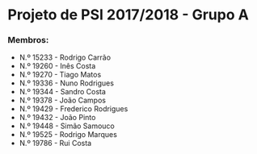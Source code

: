 # Projeto de PSI 2017/2018 - Grupo A

### Membros:

* N.º 15233 - Rodrigo Carrão
* N.º 19260 - Inês Costa
* N.º 19270 - Tiago Matos
* N.º 19336 - Nuno Rodrigues
* N.º 19344 - Sandro Costa
* N.º 19378 - João Campos
* N.º 19429 - Frederico Rodrigues
* N.º 19432 - João Pinto
* N.º 19448 - Simão Samouco
* N.º 19525 - Rodrigo Marques
* N.º 19786 - Rui Costa
